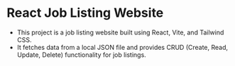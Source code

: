 # React Job Listing Website
- This project is a job listing website built using React, Vite, and Tailwind CSS.
- It fetches data from a local JSON file and provides CRUD (Create, Read, Update, Delete) functionality for job listings.
